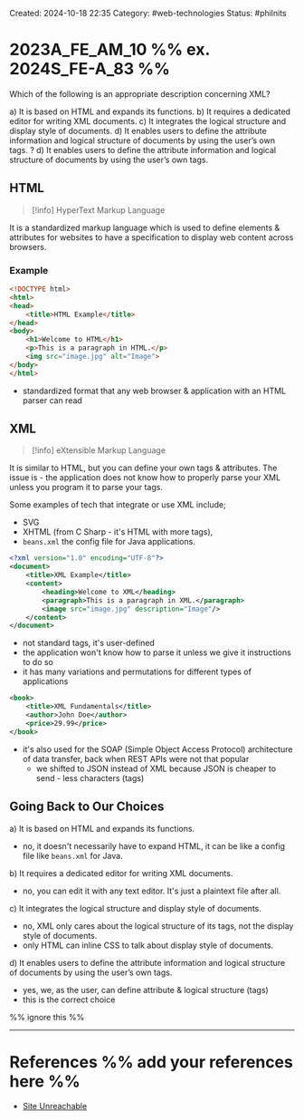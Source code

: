 Created: 2024-10-18 22:35
Category: #web-technologies
Status: #philnits



# 2023A_FE_AM_10 %% ex. 2024S_FE-A_83 %%

Which of the following is an appropriate description concerning XML?

a) It is based on HTML and expands its functions.
b) It requires a dedicated editor for writing XML documents.
c) It integrates the logical structure and display style of documents.
d) It enables users to define the attribute information and logical structure of documents by using the user’s own tags.
?
d) It enables users to define the attribute information and logical structure of documents by using the user’s own tags.

## HTML

> [!info] HyperText Markup Language

It is a standardized markup language which is used to define elements & attributes for websites to have a specification to display web content across browsers.

### Example

```html
<!DOCTYPE html>
<html>
<head>
    <title>HTML Example</title>
</head>
<body>
    <h1>Welcome to HTML</h1>
    <p>This is a paragraph in HTML.</p>
    <img src="image.jpg" alt="Image">
</body>
</html>
```

- standardized format that any web browser & application with an HTML parser can read

## XML

> [!info] eXtensible Markup Language

It is similar to HTML, but you can define your own tags & attributes. The issue is - the application does not know how to properly parse your XML unless you program it to parse your tags.

Some examples of tech that integrate or use XML include;
- SVG
- XHTML (from C Sharp - it's HTML with more tags),
- `beans.xml` the config file for Java applications.

```xml
<?xml version="1.0" encoding="UTF-8"?>
<document>
    <title>XML Example</title>
    <content>
        <heading>Welcome to XML</heading>
        <paragraph>This is a paragraph in XML.</paragraph>
        <image src="image.jpg" description="Image"/>
    </content>
</document>
```

- not standard tags, it's user-defined
- the application won't know how to parse it unless we give it instructions to do so
- it has many variations and permutations for different types of applications

```xml
<book>
    <title>XML Fundamentals</title>
    <author>John Doe</author>
    <price>29.99</price>
</book>
```
- it's also used for the SOAP (Simple Object Access Protocol) architecture of data transfer, back when REST APIs were not that popular
	- we shifted to JSON instead of XML because JSON is cheaper to send - less characters (tags)

## Going Back to Our Choices


a) It is based on HTML and expands its functions.
- no, it doesn't necessarily have to expand HTML, it can be like a config file like `beans.xml` for Java.

b) It requires a dedicated editor for writing XML documents.
- no, you can edit it with any text editor. It's just a plaintext file after all.

c) It integrates the logical structure and display style of documents.
- no, XML only cares about the logical structure of its tags, not the display style of documents.
- only HTML can inline CSS to talk about display style of documents.

d) It enables users to define the attribute information and logical structure of documents by using the user’s own tags.
- yes, we, as the user, can define attribute & logical structure (tags)
- this is the correct choice

%% ignore this %%
<!--SR:!2025-06-09,56,270-->
---









# References %% add your references here %%
- [Site Unreachable](https://aws.amazon.com/what-is/xml/#:~:text=Extensible%20Markup%20Language%20(XML)%20lets,%2C%20and%20third%2Dparty%20applications.)